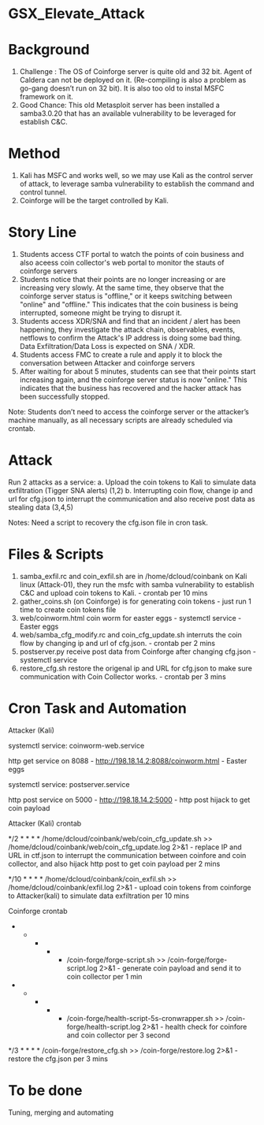 # GSX_Elevate_Attack

# Background

1. Challenge : The OS of Coinforge server is quite old and 32 bit.  Agent of Caldera can not be deployed on it. (Re-compiling is also a problem as go-gang doesn’t run on 32 bit). It is also too old to instal MSFC framework on it.
2. Good Chance:  This old Metasploit server has been installed a samba3.0.20 that has an available vulnerability to be leveraged for establish C&C.

# Method 

1. Kali has MSFC and works well, so we may use Kali as the control server of attack, to leverage samba vulnerability to establish the command and control tunnel.
2. Coinforge will be the target controlled by Kali.

# Story Line

1. Students access CTF portal to watch the points of coin business and also aceess coin collector's web portal to monitor the stauts of coinforge servers
2. Students notice that their points are no longer increasing or are increasing very slowly. At the same time, they observe that the coinforge server status is "offline," or it keeps switching between "online" and "offline." This indicates that the coin business is being interrupted, someone might be trying to disrupt it.
3. Students access XDR/SNA and find that an incident / alert has been happening, they investigate the attack chain, observables, events, netflows to confirm the Attack's IP address is doing some bad thing. Data Exfiltration/Data Loss is expected on SNA / XDR.
4. Students access FMC to create a rule and apply it to block the conversation between Attacker and coinforge servers
5. After waiting for about 5 minutes, students can see that their points start increasing again, and the coinforge server status is now "online." This indicates that the business has recovered and the hacker attack has been successfully stopped.

Note: Students don’t need to access the coinforge server or the attacker’s machine manually, as all necessary scripts are already scheduled via crontab.

# Attack

Run 2 attacks as a service: 
	a. Upload the coin tokens to Kali to simulate data exfiltration (Tigger SNA alerts) (1,2)
	b. Interrupting coin flow, change ip and url for cfg.json to interrupt the communication and also receive post data as stealing data  (3,4,5) 

Notes:  Need a script to recovery the cfg.ison file in cron task.

# Files & Scripts

1. samba_exfil.rc  and coin_exfil.sh  are in /home/dcloud/coinbank on Kali linux (Attack-01), they run the msfc with samba vulnerability to establish C&C and upload coin tokens to Kali. - crontab per 10 mins
2. gather_coins.sh (on Coinforge) is for generating coin tokens - just run 1 time to create coin tokens file
3. web/coinworm.html   coin worm for easter eggs - systemctl service - Easter eggs
4. web/samba_cfg_modify.rc and coin_cfg_update.sh interruts the coin flow by changing ip and url of cfg.json. - crontab per 2 mins
5. postserver.py  receive post data from Coinforge after changing cfg.json - systemctl service
6. restore_cfg.sh restore the origenal ip and URL for cfg.json to make sure communication with Coin Collector works. - crontab per 3 mins

# Cron Task and Automation

Attacker (Kali)

systemctl service: coinworm-web.service

http get service on 8088  - http://198.18.14.2:8088/coinworm.html   -  Easter eggs

systemctl service: postserver.service

http post service on 5000 - http://198.18.14.2:5000   -  http post hijack to get coin payload

Attacker (Kali) crontab

*/2 * * * * /home/dcloud/coinbank/web/coin_cfg_update.sh >> /home/dcloud/coinbank/web/coin_cfg_update.log 2>&1  - replace IP and URL in ctf.json to interrupt the communication between coinfore and coin collector, and also hijack http post to get coin payload per 2 mins

*/10 * * * * /home/dcloud/coinbank/coin_exfil.sh >> /home/dcloud/coinbank/exfil.log 2>&1   -  upload coin tokens from coinforge to Attacker(kali) to simulate data exfiltration per 10 mins

Coinforge crontab

* * * * * /coin-forge/forge-script.sh >> /coin-forge/forge-script.log 2>&1  - generate coin payload and send it to coin collector per 1 min

* * * * * /coin-forge/health-script-5s-cronwrapper.sh >> /coin-forge/health-script.log 2>&1  - health check for coinfore and coin collector per 3 second

*/3 * * * * /coin-forge/restore_cfg.sh >> /coin-forge/restore.log 2>&1  - restore the cfg.json per 3 mins

# To be done

Tuning, merging and automating
